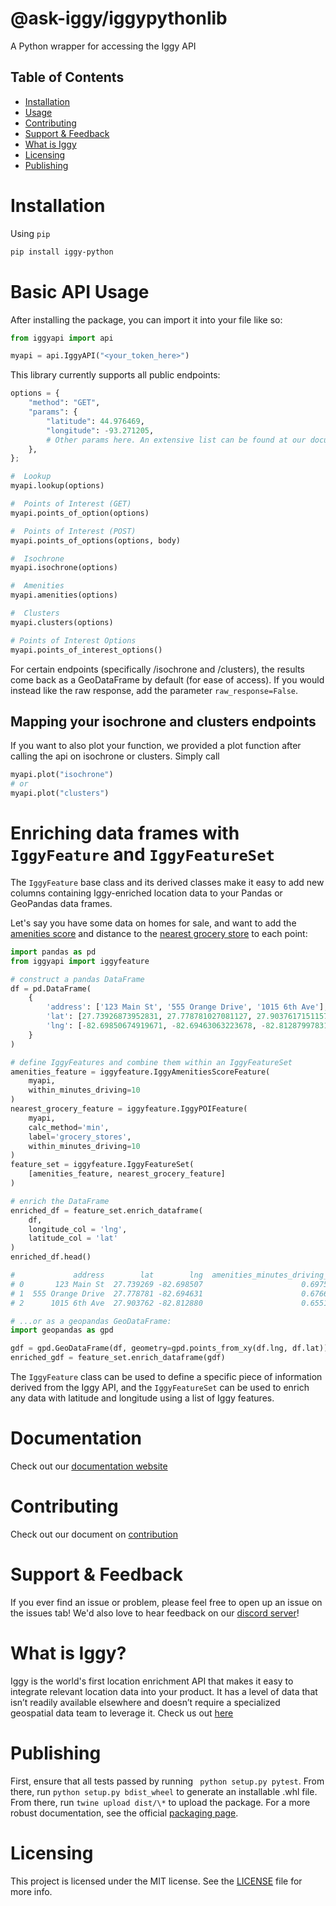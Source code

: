 # @ask-iggy/iggypythonlib

A Python wrapper for accessing the Iggy API

## Table of Contents

- [Installation](#installation)
- [Usage](#usage)
- [Contributing](#contributing)
- [Support & Feedback](#support-feedback)
- [What is Iggy](#what-is-iggy)
- [Licensing](#licensing)
- [Publishing](#licensing)

# Installation

Using `pip`

```bash
pip install iggy-python
```

# Basic API Usage

After installing the package, you can import it into your file like so:

```python
from iggyapi import api

myapi = api.IggyAPI("<your_token_here>")
```

This library currently supports all public endpoints:

```python
options = {
    "method": "GET",
    "params": {
        "latitude": 44.976469,
        "longitude": -93.271205,
        # Other params here. An extensive list can be found at our documentation
    },
};

#  Lookup
myapi.lookup(options)

#  Points of Interest (GET)
myapi.points_of_option(options)

#  Points of Interest (POST)
myapi.points_of_options(options, body)

#  Isochrone
myapi.isochrone(options)

#  Amenities
myapi.amenities(options)

#  Clusters
myapi.clusters(options)

# Points of Interest Options
myapi.points_of_interest_options()
```

For certain endpoints (specifically /isochrone and /clusters), the results come back as a GeoDataFrame by default (for ease of access). If you would instead like the raw response, add the parameter `raw_response=False`.

## Mapping your isochrone and clusters endpoints

If you want to also plot your function, we provided a plot function after calling the api on isochrone or clusters. Simply call

```python
myapi.plot("isochrone")
# or
myapi.plot("clusters")
```

# Enriching data frames with `IggyFeature` and `IggyFeatureSet`

The `IggyFeature` base class and its derived classes make it easy to add new columns containing Iggy-enriched location data to your Pandas or GeoPandas data frames.

Let's say you have some data on homes for sale, and want to add the [amenities score](https://docs.askiggy.com/reference/amenities-score-1) and distance to the [nearest grocery store](https://docs.askiggy.com/reference/points-of-interest) to each point:

```python
import pandas as pd
from iggyapi import iggyfeature

# construct a pandas DataFrame
df = pd.DataFrame(
    {
        'address': ['123 Main St', '555 Orange Drive', '1015 6th Ave'],
        'lat': [27.73926873952831, 27.778781027081127, 27.903761715115724],
        'lng': [-82.69850674919671, -82.69463063223678, -82.812879978314456]
    }
)

# define IggyFeatures and combine them within an IggyFeatureSet
amenities_feature = iggyfeature.IggyAmenitiesScoreFeature(
    myapi,
    within_minutes_driving=10
)
nearest_grocery_feature = iggyfeature.IggyPOIFeature(
    myapi,
    calc_method='min',
    label='grocery_stores',
    within_minutes_driving=10
)
feature_set = iggyfeature.IggyFeatureSet(
    [amenities_feature, nearest_grocery_feature]
)

# enrich the DataFrame
enriched_df = feature_set.enrich_dataframe(
    df,
    longitude_col = 'lng',
    latitude_col = 'lat'
)
enriched_df.head()

#             address        lat        lng  amenities_minutes_driving_10  poi_grocery_stores_min
# 0       123 Main St  27.739269 -82.698507                      0.697528                    0.69
# 1  555 Orange Drive  27.778781 -82.694631                      0.676647                    0.40
# 2      1015 6th Ave  27.903762 -82.812880                      0.655141                    0.85

# ...or as a geopandas GeoDataFrame:
import geopandas as gpd

gdf = gpd.GeoDataFrame(df, geometry=gpd.points_from_xy(df.lng, df.lat))
enriched_gdf = feature_set.enrich_dataframe(gdf)
```

The `IggyFeature` class can be used to define a specific piece of information derived from the Iggy API, and the `IggyFeatureSet` can be used to enrich any data with latitude and longitude using a list of Iggy features.

# Documentation

Check out our [documentation website](https://docs.askiggy.com/docs)

# Contributing

Check out our document on [contribution](contributing.md)

# Support & Feedback

If you ever find an issue or problem, please feel free to open up an issue on the issues tab! We'd also love to hear feedback on our [discord server](https://discord.gg/5PAgtu9Sec)!

# What is Iggy?

Iggy is the world's first location enrichment API that makes it easy to integrate relevant location data into your product. It has a level of data that isn’t readily available elsewhere and doesn’t require a specialized geospatial data team to leverage it. Check us out [here](https://www.askiggy.com/)

# Publishing

First, ensure that all tests passed by running ` python setup.py pytest`. From there, run `python setup.py bdist_wheel` to generate an installable .whl file. From there, run `twine upload dist/\*` to upload the package. For a more robust documentation, see the official [packaging page](https://packaging.python.org/tutorials/packaging-projects/).

# Licensing

This project is licensed under the MIT license. See the [LICENSE](LICENSE) file for more info.
